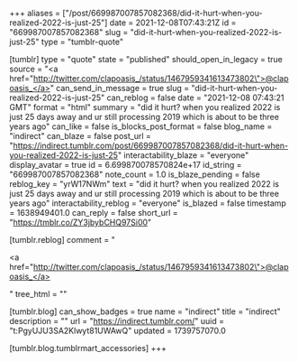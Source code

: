 +++
aliases = ["/post/669987007857082368/did-it-hurt-when-you-realized-2022-is-just-25"]
date = 2021-12-08T07:43:21Z
id = "669987007857082368"
slug = "did-it-hurt-when-you-realized-2022-is-just-25"
type = "tumblr-quote"

[tumblr]
type = "quote"
state = "published"
should_open_in_legacy = true
source = "<a href=\"http://twitter.com/clapoasis_/status/1467959341613473802\">@clapoasis_</a>"
can_send_in_message = true
slug = "did-it-hurt-when-you-realized-2022-is-just-25"
can_reblog = false
date = "2021-12-08 07:43:21 GMT"
format = "html"
summary = "did it hurt? when you realized 2022 is just 25 days away and ur still processing 2019 which is about to be three years ago"
can_like = false
is_blocks_post_format = false
blog_name = "indirect"
can_blaze = false
post_url = "https://indirect.tumblr.com/post/669987007857082368/did-it-hurt-when-you-realized-2022-is-just-25"
interactability_blaze = "everyone"
display_avatar = true
id = 6.699870078570824e+17
id_string = "669987007857082368"
note_count = 1.0
is_blaze_pending = false
reblog_key = "yrW17NWm"
text = "did it hurt? when you realized 2022 is just 25 days away and ur still processing 2019 which is about to be three years ago"
interactability_reblog = "everyone"
is_blazed = false
timestamp = 1638949401.0
can_reply = false
short_url = "https://tmblr.co/ZY3jbybCHQ97Si00"

[tumblr.reblog]
comment = "<p><a href=\"http://twitter.com/clapoasis_/status/1467959341613473802\">@clapoasis_</a></p>"
tree_html = ""

[tumblr.blog]
can_show_badges = true
name = "indirect"
title = "indirect"
description = ""
url = "https://indirect.tumblr.com/"
uuid = "t:PgyUJU3SA2Klwyt81UWAwQ"
updated = 1739757070.0

[tumblr.blog.tumblrmart_accessories]
+++
